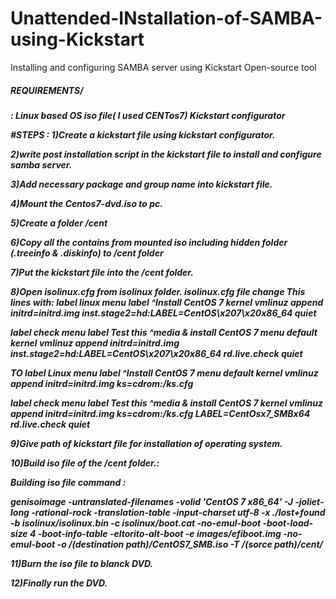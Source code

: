 # Unattended-INstallation-of-SAMBA-using-Kickstart
Installing and configuring  SAMBA server using Kickstart Open-source tool 
<h5>REQUIREMENTS/<h5> :
Linux based OS iso file( I used CENTos7)
Kickstart configurator

#STEPS :
1)Create a kickstart file using kickstart configurator.

2)write post installation script in the kickstart file to install and configure samba server.

3)Add necessary package and group name into kickstart file.

4)Mount the Centos7-dvd.iso to pc.

5)Create a folder /cent

6)Copy all the contains from mounted iso including hidden folder (.treeinfo & .diskinfo) to  /cent folder

7)Put the kickstart file  into the /cent folder.

8)Open isolinux.cfg from isolinux folder.
isolinux.cfg file
change This lines with:
label linux
  menu label ^Install CentOS 7
  kernel vmlinuz
  append initrd=initrd.img inst.stage2=hd:LABEL=CentOS\x207\x20x86_64 quiet

label check
  menu label Test this ^media & install CentOS 7
  menu default
  kernel vmlinuz
  append initrd=initrd.img inst.stage2=hd:LABEL=CentOS\x207\x20x86_64 rd.live.check quiet

TO
label Linux
  menu label ^Install CentOS 7
  menu default 
  kernel vmlinuz
  append initrd=initrd.img ks=cdrom:/ks.cfg

label check
  menu label Test this ^media & install CentOS 7
  kernel vmlinuz
  append initrd=initrd.img ks=cdrom:/ks.cfg LABEL=CentOsx7_SMBx64 rd.live.check quiet


9)Give path of kickstart file for installation of operating system.

10)Build iso file of the /cent folder.:

Building iso file command :

genisoimage -untranslated-filenames -volid 'CentOS 7 x86_64' -J -joliet-long -rational-rock -translation-table -input-charset utf-8 -x  ./lost+found -b isolinux/isolinux.bin -c isolinux/boot.cat -no-emul-boot -boot-load-size 4 -boot-info-table -eltorito-alt-boot -e images/efiboot.img  -no-emul-boot -o /(destination path)/CentOS7_SMB.iso -T /(sorce path)/cent/



11)Burn the iso file to  blanck DVD.

12)Finally run the DVD.

